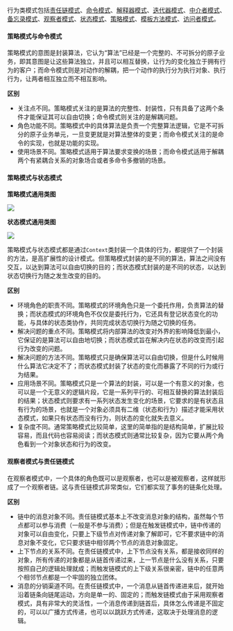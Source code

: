 行为类模式包括[责任链模式](11.%20责任链模式.md)、[命令模式](10.%20命令模式.md)、[解释器模式](22.%20解释器模式.md)、[迭代器模式](15.%20迭代器模式.md)、[中介者模式](9.%20中介者模式.md)、[备忘录模式](19.%20备忘录模式.md)、[观察者模式](17.%20观察者模式.md)、[状态模式](21.%20状态模式.md)、[策略模式](13.%20策略模式.md)、[模板方法模式](5.%20模板方法模式.md)、[访问者模式](20.%20访问者模式.md)。

#### 策略模式与命令模式

策略模式的意图是封装算法，它认为“算法”已经是一个完整的、不可拆分的原子业务，即其意图是让这些算法独立，并且可以相互替换，让行为的变化独立于拥有行为的客户；而命令模式则是对动作的解耦，把一个动作的执行分为执行对象、执行行为，让两者相互独立而不相互影响。

**区别**

* 关注点不同。策略模式关注的是算法的完整性、封装性，只有具备了这两个条件才能保证其可以自由切换；命令模式则关注的是解耦问题。
* 角色功能不同。策略模式中的具体算法是负责一个完整算法逻辑，它是不可拆分的原子业务单元，一旦变更就是对算法整体的变更；而命令模式关注的是命令的实现，也就是功能的实现。
* 使用场景不同。策略模式适用于算法要求变换的场景；而命令模式适用于解耦两个有紧耦合关系的对象场合或者多命令多撤销的场景。

#### 策略模式与状态模式

**策略模式通用类图**

![](27.%20行为类模式比较/1.png)

**状态模式通用类图**

![](27.%20行为类模式比较/2.png)

策略模式与状态模式都是通过`Context`类封装一个具体的行为，都提供了一个封装的方法，是高扩展性的设计模式。但策略模式封装的是不同的算法，算法之间没有交互，以达到算法可以自由切换的目的；而状态模式封装的是不同的状态，以达到状态切换行为随之发生改变的目的。

**区别**

* 环境角色的职责不同。策略模式的环境角色只是一个委托作用，负责算法的替换；而状态模式的环境角色不仅仅是委托行为，它还具有登记状态变化的功能，与具体的状态类协作，共同完成状态切换行为随之切换的任务。
* 解决问题的重点不同。策略模式将内部算法的改变对外界的影响降低到最小，它保证的是算法可以自由地切换；而状态模式旨在解决内在状态的改变而引起行为改变的问题。
* 解决问题的方法不同。策略模式只是确保算法可以自由切换，但是什么时候用什么算法它决定不了；而状态模式封装了状态的变化而暴露了不同的行为或行为结果。
* 应用场景不同。策略模式只是一个算法的封装，可以是一个有意义的对象，也可以是一个无意义的逻辑片段，它是一系列平行的、可相互替换的算法封装后的结果；状态模式则要求有一系列状态发生变化的场景，它要求的是有状态且有行为的场景，也就是一个对象必须具有二维（状态和行为）描述才能采用状态模式，如果只有状态而没有行为，则状态的变化就失去意义。
* 复杂度不同。通常策略模式比较简单，这里的简单指的是结构简单，扩展比较容易，而且代码也容易阅读；而状态模式则通常比较复杂，因为它要从两个角色看到一个对象状态和行为的改变。

#### 观察者模式与责任链模式

在观察者模式中，一个具体的角色既可以是观察者，也可以是被观察者，这样就形成了一个观察者链。这与责任链模式非常类似，它们都实现了事务的链条化处理。

**区别**

* 链中的消息对象不同。责任链模式基本上不改变消息对象的结构，虽然每个节点都可以参与消费（一般是不参与消费）；但是在触发链模式中，链中传递的对象可以自由变化，只要上下级节点对传递对象了解即可，它不要求链中的消息对象不变化，它只要求链中相邻两个节点的消息对象固定。
* 上下节点的关系不同。在责任链模式中，上下节点没有关系，都是接收同样的对象，所有传递的对象都是从链首传递过来，上一节点是什么没有关系，只要按照自己的逻辑处理就成；而触发链模式的上下级关系很亲密，链中的任意两个相邻节点都是一个牢固的独立团体。
* 消息的分销渠道不同。在责任链模式中，一个消息从链首传递进来后，就开始沿着链条向链尾运动，方向是单一的、固定的；而触发链模式由于采用观察者模式，具有非常大的灵活性，一个消息传递到链首后，具体怎么传递是不固定的，可以以广播方式传递，也可以以跳跃方式传递，这取决于处理消息的逻辑。